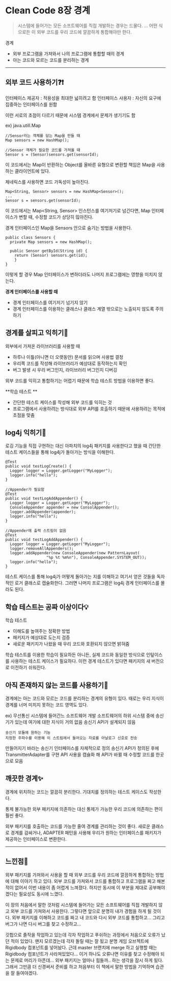 # Clean Code 8장 경계
>시스템에 들어가는 모든 소프트웨어를 직접 개발하는 경우는 드물다. 
  ... 
어떤 식으로든 이 외부 코드를 우리 코드에 깔끔하게 통합해야만 한다.

경계
- 외부 프로그램을 가져와서 나의 프로그램에 통합할 때의 경계
- 아는 코드와 모르는 코드를 분리하는 경계

---

## 외부 코드 사용하기❓❗
인터페이스 제공자 : 적용성을 최대한 넓히려고 함
인터페이스 사용자 : 자신의 요구에 집중하는 인터페이스를 원함

이런 서로의 초점이 다르기 때문에 시스템 경계에서 문제가 생기기도 함

ex) java.utill.Map


```
//Sensor라는 객체를 담는 Map을 만들 때
Map sensors = new HashMap();

//Sensor 객체가 필요한 코드를 가져올 때
Sensor s = (Sensor)sensors.get(sensorId);
```
이 코드에서는 Map이 반환하는 Object를 올바른 유형으로 변환할 책임은 Map을 사용하는 클라이언트에 있다. 

제네릭스를 사용하면 코드 가독성이 높아진다.
```
Map<String, Sensor> sensors = new HashMap<Sensor>();
...
Sensor s = sensors.get(sensorId);
```
이 코드에서는 Map<String, Sensor> 인스턴스를 여기저기로 넘긴다면, Map 인터페이스가 변할 때, 수정할 코드가 상당히 많아진다.

경계 인터페이스인 Map을 Sensors 안으로 숨기는 방법을 사용한다.
```
public class Sensors {
  private Map sensors = new HashMap();
  
  public Sensor getById(String id) {
    return (Sensor) sensors.get(id);
    }
}
```
이렇게 할 경우 Map 인터페이스가 변하더라도 나머지 프로그램에는 영향을 미치지 않는다.

**경계 인터페이스를 사용할 때**
- 경계 인터페이스를 여기저기 넘기지 않기
- 경계 인터페이스를 이용하는 클래스나 클래스 계열 밖으로는 노출되지 않도록 주의하기

## 경계를 살피고 익히기🤔
외부에서 가져온 라이브러리를 사용할 때
- 하루나 이틀(아니면 더 오랫동안) 문서를 읽으며 사용법 결정
- 우리쪽 코드를 작성해 라이브러리가 예상대로 동작하는지 확인
- 버그 발생 시 우리 버그인지, 라이브러리 버그인지 디버깅

외부 코드를 익히고 통합하기는 어렵기 때문에 학습 테스트 방법을 이용하면 좋다.

**학습 테스트 **
- 간단한 테스트 케이스를 작성해 외부 코드를 익히는 것
- 프로그램에서 사용하려는 방식대로 외부 API를 호출하기 때문에 사용하려는 목적에 초점을 맞춤

## log4j 익히기🔗
로깅 기능을 직접 구현하는 대신 아파치의 log4j 패키지를 사용한다고 했을 때  간단한 테스트 케이스들을 통해 log4j가 돌아가는 방식을 이해한다.

```
@Test
public void testLogCreate() {
  Logger logger = Logger.getLogger("MyLogger");
  logger.info("hello");
}

//Appender가 필요함
@Test
public void testLogAddAppender() {
  Logger logger = Logger.getLoger("MyLogger");
  ConsoleAppender appender = new ConsolAppender();
  logger.addAppender(appender);
  logger.info("hello");
}

//Appender에 출력 스트림이 없음
@Test
public void testLogAddAppender() {
  Logger logger = Logger.getLoger("MyLogger");
  logger.removeAllAppenders();
  logger.addAppender(new ConsoleAppender(new PatternLayout(
                  "%p %t %m%n"), ConsoleAppender.SYSTEM_OUT));
  logger.info("hello");
}
````
테스트 케이스를 통해 log4j가 어떻게 돌아가는 지를 이해하고 여기서 얻은 것들을 독자적인 로거 클래스로 캡슐화한다. 그러면 나머지 프로그램은 log4j 경계 인터페이스를 몰라도 된다. 

## 학습 테스트는 공짜 이상이다💡
학습 테스트
- 이해도를 높여주는 정확한 방법
- 패키지가 예상대로 도는지 검증
- 새로운 패키지가 나왔을 때 우리 코드와 호환되지 않으면 밝혀줌

학습 테스트를 이용한 학습이 필요하든 아니든, 실제 코드와 동일한 방식으로 인텊이스를 사용하는 테스트 케이스가 필요하다. 이런 경계 테스트가 있다면 패키지의 새 버전으로 이전하기 쉬워진다.

## 아직 존재하지 않는 코드를 사용하기💭
경계에는 아는 코드와 모르는 코드를 분리하는 경계의 유형이 있다. 때로는 우리 지식이 경계를 너머 미치지 못하는 코드 영역도 있다. 

ex) 무선통신 시스템에 들어간느 소프트웨어 개발
소프트웨어의 하위 시스템 중에 송신기가 있는데 여기에 대한 지식이 거의 없음
송신기 API가 설계되지 않음

    송신기 모듈에 원하는 기능
    지정한 주파수를 이용해 이 스트림에서 들어오는 자료를 아날로그 신호로 전송

만들어지기 바라는 송신기 인터페이스를 자체적으로 정의
송신기 API가 정의된 후에 TransmitterAdapter를 구현
API 사용을 캡슐화 해 API가 바뀔 때 수정할 코드를 한곳으로 모음

## 깨끗한 경계✨
경계에 위치하는 코드는 깔끔히 분리한다. 기대치를 정의하는 테스트 케이스도 작성한다.

통제 불가능한 외부 패키지에 의존하는 대신 통제가 가능한 우리 코드에 의존하는 편이 훨씬 좋다.

외부 패키지를 호출하는 코드를 가능한 줄여 경계를 관리하는 것이 좋다.
새로운 클래스로 경계를 감싸거나, ADAPTER 패턴을 사용해 우리가 원하는 인터페이스를 패키지가 제공하는 인터페이스로 변환한다.


---
## 느낀점🙊
외부 패키지를 가져와서 사용을 할 때 외부 코드를 우리 코드에 깔끔하게 통합하는 방법에 대해 이야기 하고 있다. 외부 코드를 가져와서 코드를 통합하고 프로그램을 짜고 해본적이 없어서 이번 내용이 좀 어렵게 느껴졌다. 하지만 동시에 이 부분을 제대로 공부해야겠다는 필요성도 동시에 느꼈다. 

이 장의 처음에서 말한 것처럼 시스템에 들어가는 모든 소프트웨어를 직접 개발하지 않고 외부 코드를 가져와서 사용한다. 그렇다면 앞으로 분명히 내가 경험을 하게 될 것이다. 외부 패키지를 이해하고 코드를 짜고 내 코드와 다시 외부 코드를 통합하고... 그리고 버그가 나면 다시 버그를 찾고 수정하고...

깃헙으로 졸작을 작업하고 있는데 각자 작업하고 푸쉬하는 과정에서 처음으로 오류가 났던 적이 있었다. 왠지 모르겠는데 각자 돌릴 때는 잘 됬고 분명 게임 오브젝트에 Rigidbody 컴포넌트를 넣어놨다. 근데 master 브랜치에 merge 하고 실행할 때는 Rigidbody 컴포넌트가 사라져있었다... 이거 하나도 오류나면 이유를 찾고 수정해야 되는 문제로 머리가 아픈데... 외부 패키지는 얼마나 힘들까.. 하는 생각을 잠시 하게 됬다. 그래서 그만큼 더 신경써서 준비를 하고 처음부터 이 책에서 말한 방법을 기억하며 습관을 잘 들여야겠다.
